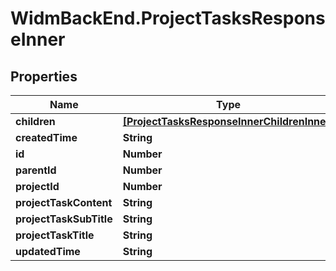 # WidmBackEnd.ProjectTasksResponseInner

## Properties

Name | Type | Description | Notes
------------ | ------------- | ------------- | -------------
**children** | [**[ProjectTasksResponseInnerChildrenInner]**](ProjectTasksResponseInnerChildrenInner.md) |  | [optional] 
**createdTime** | **String** |  | [optional] 
**id** | **Number** |  | [optional] 
**parentId** | **Number** |  | [optional] 
**projectId** | **Number** |  | [optional] 
**projectTaskContent** | **String** |  | [optional] 
**projectTaskSubTitle** | **String** |  | [optional] 
**projectTaskTitle** | **String** |  | [optional] 
**updatedTime** | **String** |  | [optional] 


